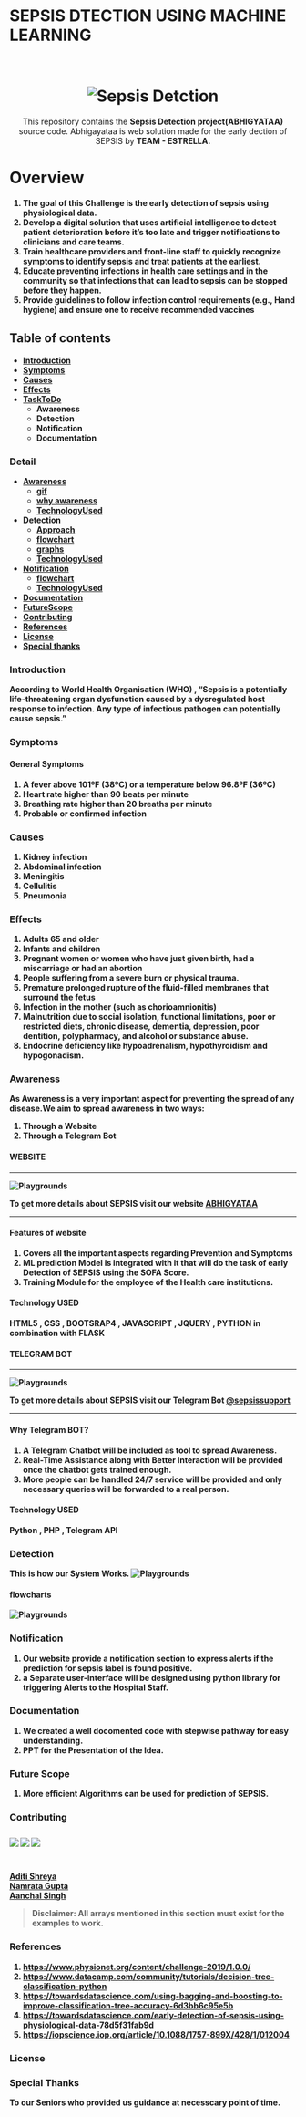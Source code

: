 # SEPSIS DTECTION USING MACHINE LEARNING
<h1 align="center">
  <br>
   <img src="./images.jpg" alt="Sepsis Detction" title="Abhigyataa" />
  <br>
</h1>
<p align="center"> 
<p align="center">
  This repository contains the <strong>Sepsis Detection project(ABHIGYATAA)</strong> source code.
  Abhigayataa is web solution made for the early dection of SEPSIS by <b>TEAM - ESTRELLA<b>.
</p>

# Overview
1. The goal of this Challenge is the early detection of sepsis using physiological data. 
2. Develop a digital solution that uses artificial intelligence to detect patient deterioration before it’s too late and trigger notifications to clinicians and care teams. 
3. Train healthcare providers and front-line staff to quickly recognize symptoms to identify sepsis and treat patients at the earliest. 
4. Educate preventing infections in health care settings and in the community so that infections that can lead to sepsis can be stopped before they happen. 
5. Provide guidelines to follow infection control requirements (e.g., Hand hygiene) and ensure one to receive recommended vaccines

## Table of contents

  * [Introduction](#overview)
  * [Symptoms](#overview)
  * [Causes](#causes)
  * [Effects](#effects)
  * [TaskToDo](#TaskToDo)
     * Awareness
     * Detection
     * Notification
     * Documentation
  
### Detail
  * [Awareness](#awareness)
     * [gif](#gif)
     * [why awareness](#awareness)
     * [TechnologyUsed](#TechnologyUsed)
  * [Detection](#detection)
     * [Approach](#approach)
     * [flowchart](#flowchart)
     * [graphs](#graph)
     * [TechnologyUsed](#TechnologyUsed)
  * [Notification](#awareness)
     * [flowchart](#flowchart)
     * [TechnologyUsed](#TechnologyUsed)
  * [Documentation](#Documentation)
  * [FutureScope](#futurescope)
  * [Contributing](#contributing)
  * [References](#references)
  * [License](#license)
  * [Special thanks](#special-thanks)

### Introduction
According to World Health Organisation (WHO) , “Sepsis is a potentially life-threatening organ dysfunction caused by a dysregulated host response to infection. Any type of infectious pathogen can potentially cause sepsis.”
### Symptoms
#### General Symptoms
1. A fever above 101ºF (38ºC) or a temperature below 96.8ºF (36ºC)
2. Heart rate higher than 90 beats per minute
3. Breathing rate higher than 20 breaths per minute
4. Probable or confirmed infection
### Causes
1. Kidney infection
2. Abdominal infection
3. Meningitis
4. Cellulitis
5. Pneumonia
### Effects
1. Adults 65 and older
2. Infants and children
3. Pregnant women or women who have just given birth, had a miscarriage or had an abortion
4. People suffering from a severe burn or physical trauma.
5. Premature prolonged rupture of the fluid-filled membranes that surround the fetus
6. Infection in the mother (such as chorioamnionitis)
7. Malnutrition due to social isolation, functional limitations, poor or restricted diets, chronic disease, dementia,          depression, poor dentition, polypharmacy, and alcohol or substance abuse.
8. Endocrine deficiency like  hypoadrenalism, hypothyroidism and hypogonadism.
### Awareness
As Awareness is a very important aspect for preventing the spread of any disease.We aim to spread  awareness in two ways:
1. Through a Website
2. Through a Telegram Bot
#### WEBSITE
***
![Playgrounds](./gif1.gif)

To get more details about SEPSIS visit our website <a href="file:///home/aanchal/Desktop/abhigyataa-website/index.html">ABHIGYATAA</a> 
***
#### Features of website
1. Covers all the important aspects regarding <strong>Prevention and Symptoms</strong>
2. <strong>ML prediction Model</strong> is integrated with it that will do the task of early Detection of SEPSIS using the SOFA Score.
3. Training Module for the employee of the Health care institutions.

#### Technology USED
HTML5 , CSS , BOOTSRAP4 , JAVASCRIPT , JQUERY , PYTHON in combination with FLASK 

#### TELEGRAM BOT
***
![Playgrounds](./gif2.gif)

To get more details about SEPSIS visit our Telegram Bot <a href="https://developer.apple.com/swift/blog/?id=35">@sepsissupport</a> 
***
#### Why Telegram BOT?
1. A <strong>Telegram Chatbot</strong> will be included as tool to spread Awareness.
2. Real-Time Assistance along with Better Interaction will be provided once the chatbot gets trained enough.
3. More people can be handled 24/7 service will be provided and only necessary queries will be forwarded to a real person.

#### Technology USED
Python , PHP , Telegram API

### Detection
This is how our System Works.
![Playgrounds](./detection.png)
#### flowcharts
![Playgrounds](./usecasediagram.png)

### Notification
1. Our website provide a notification section to express alerts if the prediction for sepsis label is found positive.
2. a Separate user-interface will be designed using python library for triggering Alerts to the Hospital Staff.
### Documentation
1. We created a well docomented code with stepwise pathway for easy understanding.
2. PPT for the Presentation of the Idea.
### Future Scope
1. More efficient Algorithms can be used for prediction of SEPSIS.
### Contributing
<table>
<img src="https://via.placeholder.com/78x78.png/c0392b/fff?text=S[0]" align="left" vspace="10">
<img src="https://via.placeholder.com/78x78.png/c0392b/fff?text=S[1]" align="left" vspace="10">
<img src="https://via.placeholder.com/78x78.png/27ae60/fff?text=S[2]" align="left" vspace="10">
</table><br>
<a href="https://github.com/shre-ya">Aditi Shreya</a><br>  
<a href="https://github.com/niimmii">Namrata Gupta</a><br> 
<a href="https://github.com/aanchal269">Aanchal Singh</a><br> 


> **Disclaimer**: All arrays mentioned in this section must exist for the examples to work.

### References
1. https://www.physionet.org/content/challenge-2019/1.0.0/
2. https://www.datacamp.com/community/tutorials/decision-tree-classification-python
3. https://towardsdatascience.com/using-bagging-and-boosting-to-improve-classification-tree-accuracy-6d3bb6c95e5b
4. https://towardsdatascience.com/early-detection-of-sepsis-using-physiological-data-78d5f31fab9d
5. https://iopscience.iop.org/article/10.1088/1757-899X/428/1/012004
### License
### Special Thanks
To our Seniors who provided us guidance at necesscary point of time.

